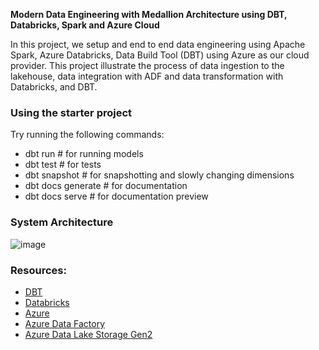 ****Modern Data Engineering with Medallion Architecture using DBT, Databricks, Spark and Azure Cloud****

In this project, we setup and end to end data engineering using Apache Spark, Azure Databricks, Data Build Tool (DBT) using Azure as our cloud provider. This project illustrate the process of data ingestion to the lakehouse, data integration with ADF and data transformation with Databricks, and DBT.

### Using the starter project

Try running the following commands:
- dbt run # for running models
- dbt test # for tests
- dbt snapshot # for snapshotting and slowly changing dimensions
- dbt docs generate # for documentation
- dbt docs serve # for documentation preview

### System Architecture
![image](https://github.com/user-attachments/assets/4e31f625-a368-4ab8-b3d3-b8e0e70b1d44)

### Resources:
- [DBT](https://docs.getdbt.com/guides) 
- [Databricks](https://docs.databricks.com/aws/en)
- [Azure](https://learn.microsoft.com/en-us/azure/?product=popular)
- [Azure Data Factory](https://learn.microsoft.com/en-us/azure/data-factory/)
- [Azure Data Lake Storage Gen2](https://learn.microsoft.com/en-us/azure/storage/blobs/data-lake-storage-introduction)
